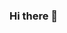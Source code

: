 ### Hi there 👋

<!--
**MusseB/MusseB** is a ✨ _special_ ✨ repository because its `README.md` (this file) appears on your GitHub profile.

Here are some ideas to get you started:

- 🔭 I’m currently working on ...
- 🌱 I’m currently learning ...
- 👯 I’m looking to collaborate on ...
- 🤔 I’m looking for help with ...
- 💬 Ask me about ...
- 📫 How to reach me: ...
- 😄 Pronouns: Din/mamma
- ⚡ Fun fact: Så hur många procent av gifta skiljer sig? Hela 50 procent av giftermål slutar i skilsmässa i Sverige.
-->
